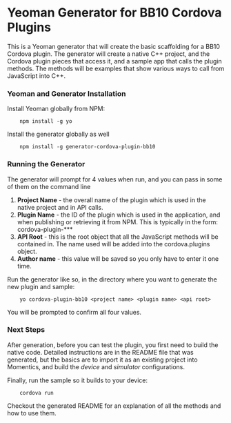 # Yeoman Generator for BB10 Cordova Plugins

This is a Yeoman generator that will create the basic scaffolding for a BB10 Cordova plugin. The generator will create a native C++ project, and the Cordova plugin pieces that access it, and a sample app that calls the plugin methods. The methods will be examples that show various ways to call from JavaScript into C++.

### Yeoman and Generator Installation

Install Yeoman globally from NPM:

```
	npm install -g yo
```

Install the generator globally as well

```
	npm install -g generator-cordova-plugin-bb10
```

### Running the Generator

The generator will prompt for 4 values when run, and you can pass in some of them on the command line

1. __Project Name__ - the overall name of the plugin which is used in the native project and in API calls.
2. __Plugin Name__ - the ID of the plugin which is used in the application, and when publishing or retrieving it from NPM. This is typically in the form: cordova-plugin-***
3. __API Root__ - this is the root object that all the JavaScript methods will be contained in. The name used will be added into the cordova.plugins object.
4. __Author name__ - this value will be saved so you only have to enter it one time.

Run the generator like so, in the directory where you want to generate the new plugin and sample:

```
	yo cordova-plugin-bb10 <project name> <plugin name> <api root>
```

You will be prompted to confirm all four values.

### Next Steps

After generation, before you can test the plugin, you first need to build the native code. Detailed instructions are in the README file that was generated, but the basics are to import it as an existing project into Momentics, and build the _device_ and _simulator_ configurations.

Finally, run the sample so it builds to your device:

```
	cordova run
```

Checkout the generated README for an explanation of all the methods and how to use them.
